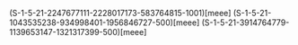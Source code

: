(S-1-5-21-2247677111-2228017173-583764815-1001)[meee]
(S-1-5-21-1043535238-934998401-1956846727-500)[meee]
(S-1-5-21-3914764779-1139653147-1321317399-500)[meee]
 
